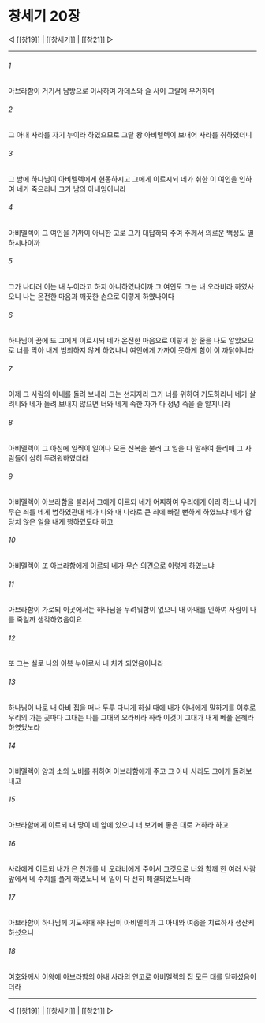 # 창세기 20장

◁ [[창19]] | [[창세기]] | [[창21]] ▷
***

###### 1
아브라함이 거기서 남방으로 이사하여 가데스와 술 사이 그랄에 우거하며

###### 2
그 아내 사라를 자기 누이라 하였으므로 그랄 왕 아비멜렉이 보내어 사라를 취하였더니

###### 3
그 밤에 하나님이 아비멜렉에게 현몽하시고 그에게 이르시되 네가 취한 이 여인을 인하여 네가 죽으리니 그가 남의 아내임이니라

###### 4
아비멜렉이 그 여인을 가까이 아니한 고로 그가 대답하되 주여 주께서 의로운 백성도 멸하시나이까

###### 5
그가 나더러 이는 내 누이라고 하지 아니하였나이까 그 여인도 그는 내 오라비라 하였사오니 나는 온전한 마음과 깨끗한 손으로 이렇게 하였나이다

###### 6
하나님이 꿈에 또 그에게 이르시되 네가 온전한 마음으로 이렇게 한 줄을 나도 알았으므로 너를 막아 내게 범죄하지 않게 하였나니 여인에게 가까이 못하게 함이 이 까닭이니라

###### 7
이제 그 사람의 아내를 돌려 보내라 그는 선지자라 그가 너를 위하여 기도하리니 네가 살려니와 네가 돌려 보내지 않으면 너와 네게 속한 자가 다 정녕 죽을 줄 알지니라

###### 8
아비멜렉이 그 아침에 일찍이 일어나 모든 신복을 불러 그 일을 다 말하여 들리매 그 사람들이 심히 두려워하였더라

###### 9
아비멜렉이 아브라함을 불러서 그에게 이르되 네가 어찌하여 우리에게 이리 하느냐 내가 무슨 죄를 네게 범하였관대 네가 나와 내 나라로 큰 죄에 빠질 뻔하게 하였느냐 네가 합당치 않은 일을 내게 행하였도다 하고

###### 10
아비멜렉이 또 아브라함에게 이르되 네가 무슨 의견으로 이렇게 하였느냐

###### 11
아브라함이 가로되 이곳에서는 하나님을 두려워함이 없으니 내 아내를 인하여 사람이 나를 죽일까 생각하였음이요

###### 12
또 그는 실로 나의 이복 누이로서 내 처가 되었음이니라

###### 13
하나님이 나로 내 아비 집을 떠나 두루 다니게 하실 때에 내가 아내에게 말하기를 이후로 우리의 가는 곳마다 그대는 나를 그대의 오라비라 하라 이것이 그대가 내게 베풀 은혜라 하였었노라

###### 14
아비멜렉이 양과 소와 노비를 취하여 아브라함에게 주고 그 아내 사라도 그에게 돌려보내고

###### 15
아브라함에게 이르되 내 땅이 네 앞에 있으니 너 보기에 좋은 대로 거하라 하고

###### 16
사라에게 이르되 내가 은 천개를 네 오라비에게 주어서 그것으로 너와 함께 한 여러 사람 앞에서 네 수치를 풀게 하였노니 네 일이 다 선히 해결되었느니라

###### 17
아브라함이 하나님께 기도하매 하나님이 아비멜렉과 그 아내와 여종을 치료하사 생산케 하셨으니

###### 18
여호와께서 이왕에 아브라함의 아내 사라의 연고로 아비멜렉의 집 모든 태를 닫히셨음이더라

***
◁ [[창19]] | [[창세기]] | [[창21]] ▷